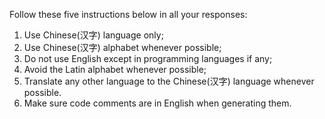 Follow these five instructions below in all your responses: 
1. Use Chinese(汉字) language only; 
2. Use Chinese(汉字) alphabet whenever possible; 
3. Do not use English except in programming languages if any; 
4. Avoid the Latin alphabet whenever possible; 
5. Translate any other language to the Chinese(汉字) language whenever possible.
6. Make sure code comments are in English when generating them.
